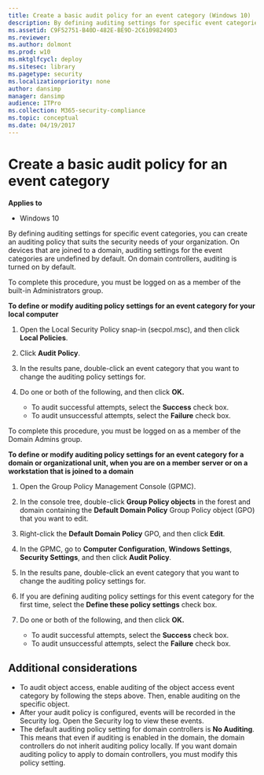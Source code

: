 ```yaml
---
title: Create a basic audit policy for an event category (Windows 10)
description: By defining auditing settings for specific event categories, you can create an auditing policy that suits the security needs of your organization.
ms.assetid: C9F52751-B40D-482E-BE9D-2C61098249D3
ms.reviewer: 
ms.author: dolmont
ms.prod: w10
ms.mktglfcycl: deploy
ms.sitesec: library
ms.pagetype: security
ms.localizationpriority: none
author: dansimp
manager: dansimp
audience: ITPro
ms.collection: M365-security-compliance
ms.topic: conceptual
ms.date: 04/19/2017
---
```


# Create a basic audit policy for an event category

**Applies to**
-   Windows 10

By defining auditing settings for specific event categories, you can create an auditing policy that suits the security needs of your organization. On devices that are joined to a domain, auditing settings for the event categories are undefined by default. On domain controllers, auditing is turned on by default.

To complete this procedure, you must be logged on as a member of the built-in Administrators group.

**To define or modify auditing policy settings for an event category for your local computer**

1.  Open the Local Security Policy snap-in (secpol.msc), and then click **Local Policies**.
2.  Click **Audit Policy**.
3.  In the results pane, double-click an event category that you want to change the auditing policy settings for.
4.  Do one or both of the following, and then click **OK.**

    -   To audit successful attempts, select the **Success** check box.
    -   To audit unsuccessful attempts, select the **Failure** check box.

To complete this procedure, you must be logged on as a member of the Domain Admins group.

**To define or modify auditing policy settings for an event category for a domain or organizational unit, when you are on a member server or on a workstation that is joined to a domain**

1.  Open the Group Policy Management Console (GPMC).
2.  In the console tree, double-click **Group Policy objects** in the forest and domain containing the **Default Domain Policy** Group Policy object (GPO) that you want to edit.
3.  Right-click the **Default Domain Policy** GPO, and then click **Edit**.
4.  In the GPMC, go to **Computer Configuration**, **Windows Settings**, **Security Settings**, and then click **Audit Policy**.
5.  In the results pane, double-click an event category that you want to change the auditing policy settings for.
6.  If you are defining auditing policy settings for this event category for the first time, select the **Define these policy settings** check box.
7.  Do one or both of the following, and then click **OK.**

    -   To audit successful attempts, select the **Success** check box.
    -   To audit unsuccessful attempts, select the **Failure** check box.

## Additional considerations

-   To audit object access, enable auditing of the object access event category by following the steps above. Then, enable auditing on the specific object.
-   After your audit policy is configured, events will be recorded in the Security log. Open the Security log to view these events.
-   The default auditing policy setting for domain controllers is **No Auditing**. This means that even if auditing is enabled in the domain, the domain controllers do not inherit auditing policy locally. If you want domain auditing policy to apply to domain controllers, you must modify this policy setting.
